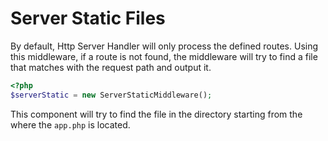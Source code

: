 # Server Static Files

By default, Http Server Handler will only process the defined routes. Using this middleware, if a route is not found,
the middleware will try to find a file that matches with the request path and output it.

```php
<?php
$serverStatic = new ServerStaticMiddleware();
```

This component will try to find the file in the directory starting from the where the `app.php` is located.
